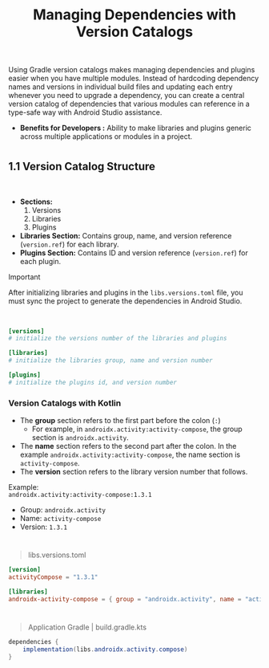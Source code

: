 <h1 align="center" > Managing Dependencies with Version Catalogs </h1>

<br>

Using Gradle version catalogs makes managing dependencies and plugins easier when you have multiple modules. Instead of hardcoding dependency names and versions in individual build files and updating each entry whenever you need to upgrade a dependency, you can create a central version catalog of dependencies that various modules can reference in a type-safe way with Android Studio assistance.


- **Benefits for Developers :**  Ability to make libraries and plugins generic across multiple applications or modules in a project.

<!-- ------------ 1.1 Version Catalog Structure ------------ -->
#
## 1.1 Version Catalog Structure

<br>

- **Sections:**
  1. Versions
  2. Libraries
  3. Plugins
- **Libraries Section:** Contains group, name, and version reference (`version.ref`) for each library.
- **Plugins Section:** Contains ID and version reference (`version.ref`) for each plugin.

> [!Important]  
> After initializing libraries and plugins in the `libs.versions.toml` file, you must sync the project to generate the dependencies in Android Studio.

<br>

```toml
[versions]
# initialize the versions number of the libraries and plugins

[libraries]
# initialize the libraries group, name and version number

[plugins]
# initialize the plugins id, and version number

```


### Version Catalogs with Kotlin

- The **group** section refers to the first part before the colon (`:`)
    - For example, in `androidx.activity:activity-compose`, the group section is `androidx.activity`.
- The **name** section refers to the second part after the colon. In the example `androidx.activity:activity-compose`, the name section is `activity-compose`.
- The **version** section refers to the library version number that follows.

Example:  
`androidx.activity:activity-compose:1.3.1`

- Group: `androidx.activity`
- Name: `activity-compose`
- Version: `1.3.1`

#

> libs.versions.toml

```toml
[version]
activityCompose = "1.3.1"

[libraries]
androidx-activity-compose = { group = "androidx.activity", name = "activity-compose", version.ref = "activityCompose" }
```
#

> Application Gradle | build.gradle.kts

```java
dependencies {
    implementation(libs.androidx.activity.compose)
}
```

<br>
